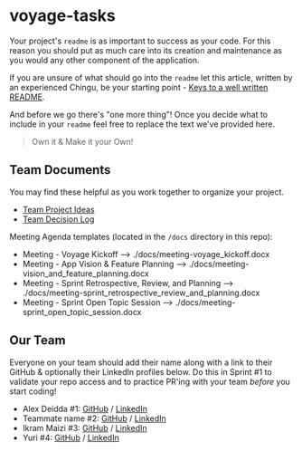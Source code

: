 # voyage-tasks

Your project's `readme` is as important to success as your code. For 
this reason you should put as much care into its creation and maintenance
as you would any other component of the application.

If you are unsure of what should go into the `readme` let this article,
written by an experienced Chingu, be your starting point - 
[Keys to a well written README](https://tinyurl.com/yk3wubft).

And before we go there's "one more thing"! Once you decide what to include
in your `readme` feel free to replace the text we've provided here.

> Own it & Make it your Own!

## Team Documents

You may find these helpful as you work together to organize your project.

- [Team Project Ideas](./docs/team_project_ideas.md)
- [Team Decision Log](./docs/team_decision_log.md)

Meeting Agenda templates (located in the `/docs` directory in this repo):

- Meeting - Voyage Kickoff --> ./docs/meeting-voyage_kickoff.docx
- Meeting - App Vision & Feature Planning --> ./docs/meeting-vision_and_feature_planning.docx
- Meeting - Sprint Retrospective, Review, and Planning --> ./docs/meeting-sprint_retrospective_review_and_planning.docx
- Meeting - Sprint Open Topic Session --> ./docs/meeting-sprint_open_topic_session.docx

## Our Team

Everyone on your team should add their name along with a link to their GitHub
& optionally their LinkedIn profiles below. Do this in Sprint #1 to validate
your repo access and to practice PR'ing with your team *before* you start
coding!

- Alex Deidda #1: [GitHub](https://github.com/aledesigncouk) / [LinkedIn](https://www.linkedin.com/in/alex-deidda/)
- Teammate name #2: [GitHub](https://github.com/snowbytes) / [LinkedIn](https://linkedin.com/in/liaccountname)
- Ikram Maizi #3: [GitHub](https://github.com/IkramMaizi) / [LinkedIn](https://www.linkedin.com/in/ikram-maizi-6142011bb/)
- Yuri #4: [GitHub](https://github.com/LilyCalico) / [LinkedIn](https://linkedin.com/in/liaccountname)